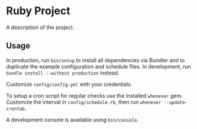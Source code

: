 # Ruby Project

A description of the project.

## Usage

In production, run `bin/setup` to install all dependencies via Bundler and to duplicate the
example configuration and schedule files.
In development, run `bundle install --without production` instead.

Customize `config/config.yml` with your credentials.

To setup a cron script for regular checks use the installed `whenever` gem.  
Customize the interval in `config/schedule.rb`, then run `whenever --update-crontab`.

A development console is available using `bin/console`.

